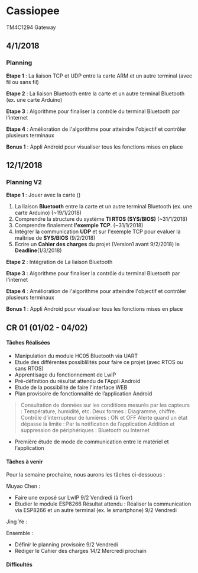 # Cassiopee
TM4C1294 Gateway

## 4/1/2018
### Planning
**Etape 1** : La liaison TCP et UDP entre la carte ARM et un autre terminal (avec fil ou sans fil)

**Etape 2** : La liaison Bluetooth entre la carte et un autre terminal Bluetooth (ex. une carte Arduino)

**Etape 3** : Algorithme pour finaliser la contrôle du terminal Bluetooth par l'internet

**Etape 4** : Amélioration de l'algorithme pour atteindre l'objectif et contrôler plusieurs terminaux

**Bonus 1** : Appli Android pour visualiser tous les fonctions mises en place



## 12/1/2018
### Planning V2
**Etape 1** : Jouer avec la carte ()
1. La liaison **Bluetooth** entre la carte et un autre terminal Bluetooth (ex. une carte Arduino) (~19/1/2018)
2. Comprendre la structure du système **TI RTOS (SYS/BIOS)**  (~31/1/2018)
3. Comprendre finalement **l'exemple TCP**. (~31/1/2018)
4. Intégrer la communication **UDP** et sur l'exemple TCP pour evaluer la maîtrise de **SYS/BIOS** (9/2/2018)
5. Ecrire un **Cahier des charges** du projet (Version1 avant 9/2/2018) le **Deadline**(1/3/2018)

**Etape 2** : Intégration de La liaison Bluetooth

**Etape 3** : Algorithme pour finaliser la contrôle du terminal Bluetooth par l'internet

**Etape 4** : Amélioration de l'algorithme pour atteindre l'objectif et contrôler plusieurs terminaux

**Bonus 1** : Appli Android pour visualiser tous les fonctions mises en place



## CR 01 (01/02 - 04/02) 

#### Tâches Réalisées

- Manipulation du module HC05 Bluetooth via UART 
- Etude des différentes possiblilités pour faire ce projet (avec RTOS ou sans RTOS)
- Apprentisage du fonctionnement de LwIP
- Pré-définition du résultat attendu de l'Appli Android
- Etude de la possibilité de faire l'interface WEB 
- Plan provisoire de fonctionnalité de l’application Android
> Consultation de données sur les conditions mesurés par les capteurs : Température, humidité, etc. Deux formes : Diagramme, chiffre.
> Contrôle d’interrupteur de lumières : ON et OFF
> Alerte quand un état dépasse la limite : Par la notification de l’application
> Addition et suppression de périphériques : Bluetooth ou Internet  
-	Première étude de mode de communication entre le matériel et l’application


#### Tâches à venir

Pour la semaine prochaine, nous aurons les tâches ci-dessuous : 

Muyao Chen : 

- Faire une exposé sur LwIP 	9/2 Vendredi (à fixer)
- Etudier le module ESP8266	Résultat attendu : Réaliser la communication via ESP8266 et un autre terminal (ex. le smartphone)    9/2 Vendredi

Jing Ye : 



Ensemble :

- Définir le planning provisoire	9/2 Vendredi
- Rédiger le Cahier des charges    14/2 Mercredi prochain 



#### Difficultés
